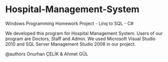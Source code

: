 # Hospital-Management-System

Windows Programming Homework Project - Linq to SQL - C#

We developed this program for Hospital Management System. Users of our program are Doctors, Staff and Admin. We used Microsoft Visual Studio 2010 and SQL Server Management Studio 2008 in our project.

@authors Onurhan ÇELİK & Ahmet GÜL
